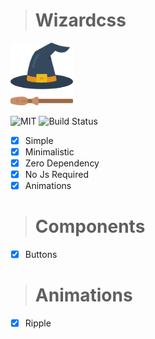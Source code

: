 > # Wizardcss 

<img src="icon.png" width="100px" height="100px">

![MIT](https://img.shields.io/badge/license-Apache%202-blue)
![Build Status](https://travis-ci.com/iamabs2001/wizardcss.svg?branch=main)

- [x] Simple
- [x] Minimalistic
- [x] Zero Dependency
- [x] No Js Required
- [x] Animations

> # Components
- [x] Buttons

> # Animations
- [x] Ripple